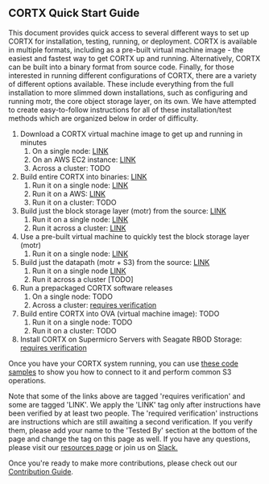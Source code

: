  ## CORTX Quick Start Guide
 
This document provides quick access to several different ways to set up CORTX for installation, testing, running, or deployment. CORTX is available in multiple formats, including as a pre-built virtual machine image - the easiest and fastest way to get CORTX up and running. Alternatively, CORTX can be built into a binary format from source code.  Finally, for those interested in running different configurations of CORTX, there are a variety of different options available. These include everything from the full installation to more slimmed down installations, such as configuring and running motr, the core object storage layer, on its own.  We have attempted to create easy-to-follow instructions for all of these installation/test methods which are organized below in order of difficulty.
 
 1. Download a CORTX virtual machine image to get up and running in minutes
    1. On a single node: [LINK](doc/ova/2.0.0/PI-4/CORTX_on_Open_Virtual_Appliance_PI-4.rst)
    1. On an AWS EC2 instance: [LINK](doc/integrations/AWS_EC2/README.md)
    1. Across a cluster: TODO
1. Build entire CORTX into binaries: [LINK](doc/community-build/Building-CORTX-From-Source-for-SingleNode.md)
    1. Run it on a single node: [LINK](doc/community-build/ProvisionReleaseBuild.md)
    1. Run it on a AWS: [LINK](doc/community-build/cloud/AWS/README.md)
    1. Run it on a cluster: TODO
1. Build just the block storage layer (motr) from the source: [LINK](https://github.com/Seagate/cortx-motr/blob/main/doc/Quick-Start-Guide.rst)
    1. Run it on a single node: [LINK](https://github.com/Seagate/cortx-motr/blob/main/doc/Quick-Start-Guide.rst)
    1. Run it across a cluster: [LINK](https://github.com/Seagate/cortx-motr/wiki/Build-Motr-from-Source-in-a-Cluster)
1. Use a pre-built virtual machine to quickly test the block storage layer (motr)
    1. Run it on a single node: [LINK](https://github.com/Seagate/cortx-motr/releases/tag/ova-centos79)
3. Build just the datapath (motr + S3) from the source: [LINK](https://github.com/Seagate/cortx-s3server/blob/main/docs/CORTX-S3%20Server%20Quick%20Start%20Guide.md)
    1. Run it on a single node [LINK](https://github.com/Seagate/cortx-s3server/blob/main/docs/CORTX-S3%20Server%20Quick%20Start%20Guide.md)
    1. Run it across a cluster [TODO]
4. Run a prepackaged CORTX software releases
    1. On a single node: TODO
    1. Across a cluster: [requires verification](doc/scaleout/README.rst)
5. Build entire CORTX into OVA (virtual machine image): TODO
    1. Run it on a single node: TODO 
    1. Run it on a cluster: TODO
1. Install CORTX on Supermicro Servers with Seagate RBOD Storage: [requires verification](doc/Install_CORTX_on_Supermicro_Servers_with_Seagate_RBOD_Storage.md)

Once you have your CORTX system running, you can use [these code samples](cortx-s3samplecode) to show you how to connect to it and perform common S3 operations.

Note that some of the links above are tagged 'requires verification' and some are tagged 'LINK'.  We apply the 'LINK' tag only after instructions have been verified by at least two people.  The 'required verification' instructions are instructions which are still awaiting a second verification.  If you verify them, please add your name to the 'Tested By' section at the bottom of the page and change the tag on this page as well. If you have any questions, please visit our [resources page](https://github.com/Seagate/cortx/blob/main/SUPPORT.md) or join us on [Slack.](https://cortx.link/slack_invite)
    
Once you're ready to make more contributions, please check out our [Contribution Guide](CONTRIBUTING.md).



